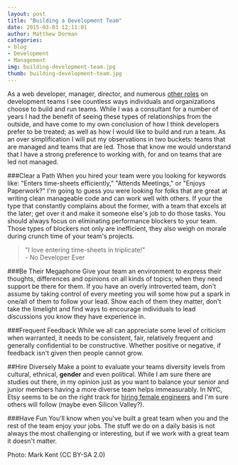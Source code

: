 ```yaml
---
layout: post
title: "Building a Development Team"
date: 2015-03-03 12:11:01
author: Matthew Dorman
categories: 
- blog
- Development
- Management
img: building-development-team.jpg
thumb: building-development-team.jpg
---
```


As a web developer, manager, director, and numerous [other roles][myroles] on development teams I see countless ways individuals and organizations choose to build and run teams. While I was a consultant for a number of years I had the benefit of seeing these types of relationships from the outside, and have come to my own conclusion of how I think developers prefer to be treated; as well as how I would like to build and run a team. As an over simplification I will put my observations in two buckets: teams that are managed and teams that are led. Those that know me would understand that I have a strong preference to working with, for and on teams that are led not managed.<!--more-->

###Clear a Path
When you hired your team were you looking for keywords like: "Enters time-sheets efficiently," "Attends Meetings," or "Enjoys Paperwork?" I'm going to guess you were looking for folks that are great at writing clean manageable code and can work well with others. If your the type that constantly complains about the former, with a team that excels at the later; get over it and make it someone else's job to do those tasks. You should always focus on eliminating performance blockers to your team. Those types of blockers not only are inefficient, they also weigh on morale during crunch time of your team's projects.

>"I love entering time-sheets in triplicate!"<br/>- No Developer Ever

###Be Their Megaphone
Give your team an environment to express their thoughts, differences and opinions on all kinds of topics; when they need support be there for them. If you have an overly introverted team, don't assume by taking control of every meeting you will some how put a spark in one/all of them to follow your lead. Show each of them they matter, don't take the limelight and find ways to encourage individuals to lead discussions you know they have experience in.

###Frequent Feedback
While we all can appreciate some level of criticism when warranted, it needs to be consistent, fair, relatively frequent and generally confidential to be constructive. Whether positive or negative, if feedback isn't given then people cannot grow.

##Hire Diversely
Make a point to evaluate your teams diversity levels from cultural, ethnical, <b>gender</b> and even political. While I am sure there are studies out there, in my opinion just as you want to balance your senior and junior members having a more diverse team helps immeasurably. In NYC, Etsy seems to be on the right track for [hiring female engineers][etsy] and I'm sure others will follow (maybe even Silicon Valley?).

###Have Fun
You'll know when you've built a great team when you and the rest of the team enjoy your jobs. The stuff we do on a daily basis is not always the most challenging or interesting, but if we work with a great team it doesn't matter.

Photo: Mark Kent (CC BY-SA 2.0)

[myroles]: https://www.linkedin.com/in/matthewdorman/
[etsy]: http://firstround.com/review/How-Etsy-Grew-their-Number-of-Female-Engineers-by-500-in-One-Year/
